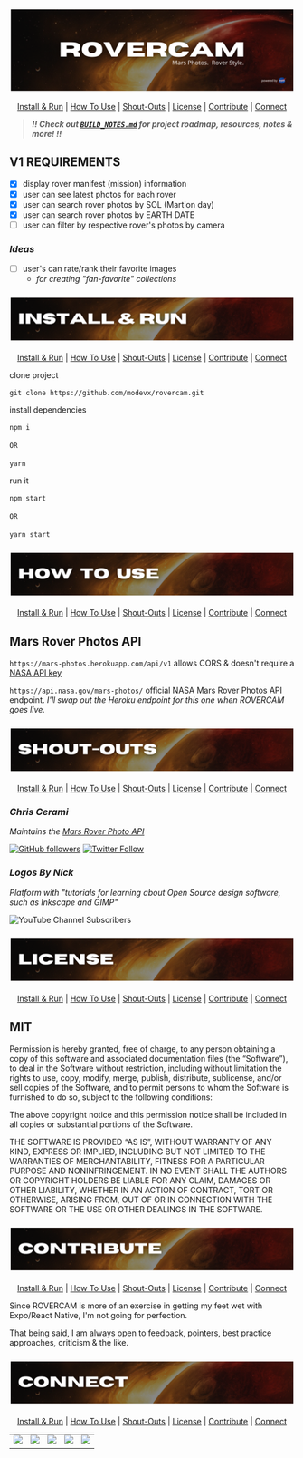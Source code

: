 <!-- #region INTRO -->

<div align='center'>

![rovercam readme graphic](./assets/readme/title.png)

</div>

<div align='center'>

[Install & Run](#install) | [How To Use](#use) | [Shout-Outs](#shout-outs) | [License](#license) | [Contribute](#contribute) | [Connect](#connect)

</div>

> **_:bangbang: Check out [`BUILD_NOTES.md`](https://github.com/ephraimsmithdev/rovercam/blob/prod/BUILD_NOTES.md) for project roadmap, resources, notes & more! :bangbang:_**

## **V1 REQUIREMENTS**

- [x] display rover manifest (mission) information
- [x] user can see latest photos for each rover
- [x] user can search rover photos by SOL (Martion day)
- [x] user can search rover photos by EARTH DATE
- [ ] user can filter by respective rover's photos by camera

### **_Ideas_**

- [ ] user's can rate/rank their favorite images
  - _for creating \"fan-favorite\" collections_

<!-- #endregion /INTRO -->
<!-- #region INSTALL -->

<h3 id='install' align='center'>

![rovercam readme graphic](./assets/readme/install.png)

</h3>

<div align='center'>

[Install & Run](#install) | [How To Use](#use) | [Shout-Outs](#shout-outs) | [License](#license) | [Contribute](#contribute) | [Connect](#connect)

</div>

clone project

```shellscript
git clone https://github.com/modevx/rovercam.git
```

install dependencies

```shellscript
npm i

OR

yarn
```

run it

```shellscript
npm start

OR

yarn start
```

<!-- #endregion /INSTALL -->
<!-- #region HOW TO USE -->

<h3 id='use' align='center'>

![rovercam readme graphic](./assets/readme/use.png)

</h3>

<div align='center'>

[Install & Run](#install) | [How To Use](#use) | [Shout-Outs](#shout-outs) | [License](#license) | [Contribute](#contribute) | [Connect](#connect)

</div>

## **Mars Rover Photos API**

`https://mars-photos.herokuapp.com/api/v1` allows CORS & doesn't require a [NASA API key](https://api.nasa.gov/)

`https://api.nasa.gov/mars-photos/` official NASA Mars Rover Photos API endpoint. _I'll swap out the Heroku endpoint for this one when ROVERCAM goes live._

<!-- #endregion /HOW TO USE -->
<!-- #region SHOUT-OUTS -->

<h3 id='shout-outs' align='center'>

![rovercam readme graphic](./assets/readme/shout-outs.png)

</h3>

<div align='center'>

[Install & Run](#install) | [How To Use](#use) | [Shout-Outs](#shout-outs) | [License](#license) | [Contribute](#contribute) | [Connect](#connect)

</div>

### **_Chris Cerami_**

_Maintains the [Mars Rover Photo API](https://github.com/chrisccerami/mars-photo-api)_

[![GitHub followers](https://img.shields.io/github/followers/chrisccerami?label=Follow&style=social)](https://github.com/chrisccerami)
[![Twitter Follow](https://img.shields.io/twitter/follow/chrisccerami?label=Follow&style=social)](https://twitter.com/chrisccerami)

### **_Logos By Nick_**

_Platform with "tutorials for learning about Open Source design software, such as Inkscape and GIMP"_

![YouTube Channel Subscribers](https://img.shields.io/youtube/channel/subscribers/UCEQXp_fcqwPcqrzNtWJ1w9w?style=social)

<!-- #endregion /SHOUT-OUTS -->
<!-- #region LICENSE -->

<h3 id='license' align='center'>

![rovercam readme graphic](./assets/readme/license.png)

</h3>

<div align='center'>

[Install & Run](#install) | [How To Use](#use) | [Shout-Outs](#shout-outs) | [License](#license) | [Contribute](#contribute) | [Connect](#connect)

</div>

## **MIT**

Permission is hereby granted, free of charge, to any person obtaining a copy of this software and associated documentation files (the “Software”), to deal in the Software without restriction, including without limitation the rights to use, copy, modify, merge, publish, distribute, sublicense, and/or sell copies of the Software, and to permit persons to whom the Software is furnished to do so, subject to the following conditions:

The above copyright notice and this permission notice shall be included in all copies or substantial portions of the Software.

THE SOFTWARE IS PROVIDED “AS IS”, WITHOUT WARRANTY OF ANY KIND, EXPRESS OR IMPLIED, INCLUDING BUT NOT LIMITED TO THE WARRANTIES OF MERCHANTABILITY, FITNESS FOR A PARTICULAR PURPOSE AND NONINFRINGEMENT. IN NO EVENT SHALL THE AUTHORS OR COPYRIGHT HOLDERS BE LIABLE FOR ANY CLAIM, DAMAGES OR OTHER LIABILITY, WHETHER IN AN ACTION OF CONTRACT, TORT OR OTHERWISE, ARISING FROM, OUT OF OR IN CONNECTION WITH THE SOFTWARE OR THE USE OR OTHER DEALINGS IN THE SOFTWARE.

<!-- #endregion /LICENSE -->
<!-- #region CONTRIBUTE -->

<h3 id='contribute' align='center'>

![rovercam readme graphic](./assets/readme/contribute.png)

</h3>

<div align='center'>

[Install & Run](#install) | [How To Use](#use) | [Shout-Outs](#shout-outs) | [License](#license) | [Contribute](#contribute) | [Connect](#connect)

</div>

Since ROVERCAM is more of an exercise in getting my feet wet with Expo/React Native, I'm not going for perfection.

That being said, I am always open to feedback, pointers, best practice approaches, criticism & the like.

<!-- #endregion /CONTRIBUTE -->
<!-- #region CONNECT -->

<h3 id='connect' align='center'>

![rovercam readme graphic](./assets/readme/connect.png)

</h3>

<div align='center'>

[Install & Run](#install) | [How To Use](#use) | [Shout-Outs](#shout-outs) | [License](#license) | [Contribute](#contribute) | [Connect](#connect)

</div>

<table align='center'>
  <tr >
    <td style="border: none;"><a alt='icon link to modevx github account' href='https://github.com/modevx' target='_blank'><img src="https://cdn.iconscout.com/icon/free/png-256/github-157-675821.png" width="90"></a></td> 
    <td style="border: none;"><a alt='icon link to modevx twitter account' href='https://twitter.com/_modevx' target='_blank'><img src="https://cdn.iconscout.com/icon/free/png-256/twitter-235-675852.png" width="90"></a></td>                      
    <td style="border: none;"><a alt='icon link to modevx email' href='mailto:ephraim@modevx.com' target='_blank'><img src="https://cdn.iconscout.com/icon/free/png-256/email-letter-envelope-message-38065.png" width="90"></a></td>  
    <td style="border: none;"><a alt='icon link to ephraim smiths linkedin account' href='https://linkedin.com/in/ephraimjsmith' target='_blank'><img src="https://cdn.iconscout.com/icon/free/png-256/linkedin-187-675833.png" width="90"></a></td>
    <td style="border: none;"><a alt='icon link to modevx instagram account' href='https://instagram.com/_modevx' target='_blank'><img src="https://cdn.iconscout.com/icon/free/png-256/instagram-2752153-2284970.png" width="90"></a></td>
  </tr>
</table>

<!-- #endregion /CONNECT -->
